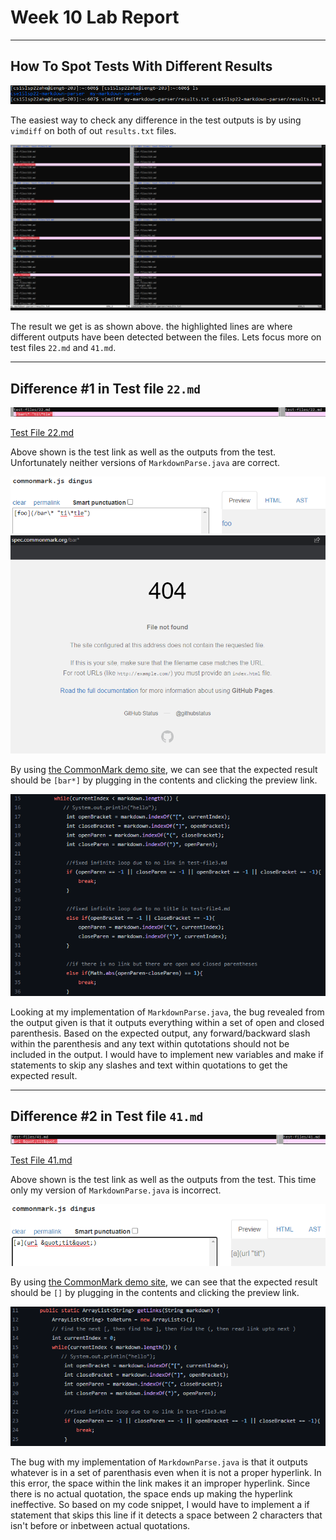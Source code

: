 # **Week 10 Lab Report**
___
## How To Spot Tests With Different Results

![vimdiff command](Writeup5-SS/vimdiff_cmd.png)

The easiest way to check any difference in the test outputs is by using `vimdiff` on both of out `results.txt` files.

![vimdiff results](Writeup5-SS/vimdiff_res.png)

The result we get is as shown above. the highlighted lines are where different outputs have been detected between the files. Lets focus more on test files `22.md` and `41.md`.

___
## Difference #1 in Test file `22.md`

![22.md difference](Writeup5-SS/vim22.png)

[Test File 22.md](https://github.com/nidhidhamnani/markdown-parser/blob/main/test-files/22.md)

Above shown is the test link as well as the outputs from the test. Unfortunately neither versions of `MarkdownParse.java` are correct.

![Commonmark 22.md plugin](Writeup5-SS/f22_cmark.png)
![22.md expected](Writeup5-SS/f22_expected.png)

By using [the CommonMark demo site](https://spec.commonmark.org/dingus/), we can see that the expected result should be `[bar*]` by plugging in the contents and clicking the preview link.

![f22 snippet error](Writeup5-SS/f22_code.png)

Looking at my implementation of `MarkdownParse.java`, the bug revealed from the output given is that it outputs everything within a set of open and closed parenthesis. Based on the expected output, any forward/backward slash within the parenthesis and any text within qutotations should not be included in the output.
I would have to implement new variables and make if statements to skip any slashes and text within quotations to get the expected result.

___
## Difference #2 in Test file `41.md`

![41.md difference](Writeup5-SS/vim41.png)

[Test File 41.md](https://github.com/nidhidhamnani/markdown-parser/blob/main/test-files/41.md)

Above shown is the test link as well as the outputs from the test. This time only  my version of `MarkdownParse.java` is incorrect.

![Commonmark 41.md plugin](Writeup5-SS/f41_cmark.png)

By using [the CommonMark demo site](https://spec.commonmark.org/dingus/), we can see that the expected result should be `[]` by plugging in the contents and clicking the preview link.

![f41 snippet error](Writeup5-SS/f41_code.png)

The bug with my implementation of `MarkdownParse.java` is that it outputs whatever is in a set of parenthasis even when it is not a proper hyperlink. In this error, the space within the link makes it an improper hyperlink. Since there is no actual quotation, the space ends up making the hyperlink ineffective. So based on my code snippet, I would have to implement a if statement that skips this line if it detects a space between 2 characters that isn't before or inbetween actual quotations.